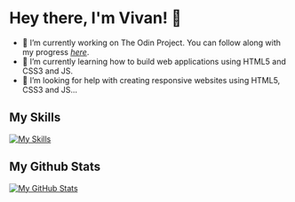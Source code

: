 # Hey there, I'm Vivan! 👋

- 🔭 I’m currently working on The Odin Project. You can follow along with my progress [*here*](https://github.com/DevVivan/odin-project).
- 🌱 I’m currently learning how to build web applications using HTML5 and CSS3 and JS.
- 🤔 I’m looking for help with creating responsive websites using HTML5, CSS3 and JS...

## My Skills

[![My Skills](https://skillicons.dev/icons?i=html,css,js,git,py,replit,vscode,webpack,figma,node)](https://skillicons.dev)

## My Github Stats

[![My GitHub Stats](https://github-readme-stats.vercel.app/api?username=DevVivan)](https://github.com/anuraghazra/github-readme-stats)
